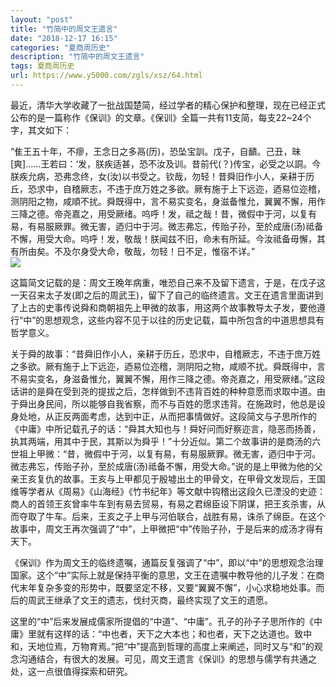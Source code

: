 ```yaml
---
layout: "post"
title: "竹简中的周文王遗言"
date: "2018-12-17 16:15"
categories: "夏商周历史"
description: "竹简中的周文王遗言"
tags: 夏商周历史
url: https://www.y5000.com/zgls/xsz/64.html
---
```






最近，清华大学收藏了一批战国楚简，经过学者的精心保护和整理，现在已经正式公布的是一篇称作《保训》的文章。《保训》全篇一共有11支简，每支22~24个字，其文如下：

“隹王五十年，不瘳，王念日之多鬲(历)，恐坠宝訓。戊子，自靧。己丑，昧[爽]……王若曰：‘发，朕疾适甚，恐不汝及训。昔前代(？)传宝，必受之以詷。今朕疾允病，恐弗念终，女(汝)以书受之。钦哉，勿轻！昔舜旧作小人，亲耕于历丘，恐求中，自稽厥志，不违于庶万姓之多欲。厥有施于上下远迩，迺易位迩稽，测阴阳之物，咸順不扰。舜既得中，言不易实变名，身滋备惟允，翼翼不懈，用作三降之德。帝尧嘉之，用受厥绪。呜呼！发，祗之哉！昔，微假中于河，以复有易，有易服厥罪。微无害，迺归中于河。微志弗忘，传贻子孙，至於成唐(汤)祗备不懈，用受大命。呜呼！发，敬哉！朕闻兹不旧，命未有所延。今汝祗备毋懈，其有所由矣。不及尔身受大命，敬哉，勿轻！日不足，惟宿不详。”  
[![](https://img.y5000.com/uploads/allimg/120425/2-120425150206251.jpg)](https://www.y5000.com)

这篇简文记载的是：周文王晚年病重，唯恐自己来不及留下遗言，于是，在戊子这一天召来太子发(即之后的周武王)，留下了自己的临终遗言。文王在遗言里面讲到了上古的史事传说舜和商朝祖先上甲微的故事，用这两个故事教导太子发，要他遵行“中”的思想观念，这些内容不见于以往的历史记载，篇中所包含的中道思想具有哲学意义。

关于舜的故事：“昔舜旧作小人，亲耕于历丘，恐求中，自稽厥志，不违于庶万姓之多欲。厥有施于上下远迩，迺易位迩稽，测阴阳之物，咸顺不扰。舜既得中，言不易实变名，身滋备惟允，翼翼不懈，用作三降之德。帝尧嘉之，用受厥绪。”这段话讲的是舜在受到尧的提拔之后，怎样做到不违背百姓的种种意愿而求取中道。由于舜出身民间，所以能够自我省察，而不与百姓的愿求违背。在施政时，他总是设身处地，从正反两面考虑，达到中正，从而把事情做好。这段简文与子思所作的《中庸》中所记载孔子的话：“舜其大知也与！舜好问而好察迩言，隐恶而扬善，执其两端，用其中于民，其斯以为舜乎！”十分近似。第二个故事讲的是商汤的六世祖上甲微：“昔，微假中于河，以复有易，有易服厥罪。微无害，迺归中于河。微志弗忘，传贻子孙，至於成唐(汤)祗备不懈，用受大命。”说的是上甲微为他的父亲王亥复仇的故事。王亥与上甲都见于殷墟出土的甲骨文，在甲骨文发现后，王国维等学者从《周易》《山海经》《竹书纪年》等文献中钩稽出这段久已湮没的史迹：商人的首领王亥曾率牛车到有易去贸易，有易之君绵臣设下阴谋，把王亥杀害，从而夺取了牛车。后来，王亥之子上甲与河伯联合，战胜有易，诛杀了绵臣。在这个故事中，周文王再次强调了“中”，上甲微把“中”传贻子孙，于是后来的成汤才得有天下。

《保训》作为周文王的临终遗嘱，通篇反复强调了“中”，即以“中”的思想观念治理国家。这个“中”实际上就是保持平衡的意思，文王在遗嘱中教导他的儿子发：在商代末年复杂多变的形势中，既要坚定不移，又要“翼翼不懈”，小心求稳地处事。而后的周武王继承了文王的遗志，伐纣灭商，最终实现了文王的遗愿。

这里的“中”后来发展成儒家所提倡的“中道”、“中庸”。孔子的孙子子思所作的《中庸》里就有这样的话：“中也者，天下之大本也；和也者，天下之达道也。致中和，天地位焉，万物育焉。”把“中”提高到哲理的高度上来阐述，同时又与“和”的观念沟通结合，有很大的发展。可见，周文王遗言《保训》的思想与儒学有共通之处，这一点很值得探索和研究。
